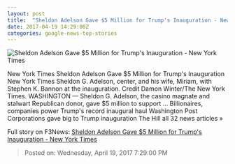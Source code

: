 ```yaml
---
layout: post
title:  "Sheldon Adelson Gave $5 Million for Trump's Inauguration - New York Times"
date: 2017-04-19 14:29:00Z
categories: google-news-top-stories
---
```


![Sheldon Adelson Gave $5 Million for Trump's Inauguration - New York Times](https://static01.nyt.com/images/2017/04/19/us/20INAUGURAL/20INAUGURAL-facebookJumbo.jpg)

New York Times Sheldon Adelson Gave $5 Million for Trump's Inauguration New York Times Sheldon G. Adelson, center, and his wife, Miriam, with Stephen K. Bannon at the inauguration. Credit Damon Winter/The New York Times. WASHINGTON — Sheldon G. Adelson, the casino magnate and stalwart Republican donor, gave $5 million to support ... Billionaires, companies power Trump's record inaugural haul Washington Post Corporations gave big to Trump inauguration The Hill all 32 news articles »


Full story on F3News: [Sheldon Adelson Gave $5 Million for Trump's Inauguration - New York Times](http://www.f3nws.com/n/fvBWdG)

> Posted on: Wednesday, April 19, 2017 7:29:00 PM
